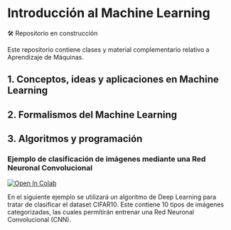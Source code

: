 # Introducción al Machine Learning

:hammer_and_wrench: Repositorio en construcción

Este repositorio contiene clases y material complementario relativo a Aprendizaje de Máquinas.

## 1. Conceptos, ideas y aplicaciones en Machine Learning

## 2. Formalismos del Machine Learning


## 3. Algoritmos y programación

### Ejemplo de clasificación de imágenes mediante una Red Neuronal Convolucional

[![Open In Colab](https://colab.research.google.com/assets/colab-badge.svg)](https://colab.research.google.com/github/cr2uchile/Curso_Machine_Learning/blob/main/material/ejemplo_cnn.ipynb)

En el siguiente ejemplo se utilizará un algoritmo de Deep Learning para tratar de clasificar el dataset CIFAR10. Este contiene 10 tipos de imágenes categorizadas, las cuales permitirán entrenar una Red Neuronal Convolucional (CNN).
